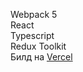 Webpack 5 <br/>
React <br/>
Typescript <br/>
Redux Toolkit <br/>
Билд на <a href='https://clients-app-etx8.vercel.app/'>Vercel</a>

